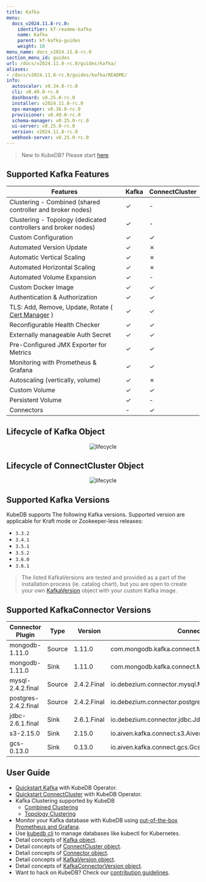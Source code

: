 ```yaml
---
title: Kafka
menu:
  docs_v2024.11.8-rc.0:
    identifier: kf-readme-kafka
    name: Kafka
    parent: kf-kafka-guides
    weight: 10
menu_name: docs_v2024.11.8-rc.0
section_menu_id: guides
url: /docs/v2024.11.8-rc.0/guides/kafka/
aliases:
- /docs/v2024.11.8-rc.0/guides/kafka/README/
info:
  autoscaler: v0.34.0-rc.0
  cli: v0.49.0-rc.0
  dashboard: v0.25.0-rc.0
  installer: v2024.11.8-rc.0
  ops-manager: v0.36.0-rc.0
  provisioner: v0.49.0-rc.0
  schema-manager: v0.25.0-rc.0
  ui-server: v0.25.0-rc.0
  version: v2024.11.8-rc.0
  webhook-server: v0.25.0-rc.0
---
```


> New to KubeDB? Please start [here](/docs/v2024.11.8-rc.0/README).

## Supported Kafka Features

| Features                                                                           | Kafka    | ConnectCluster |
|------------------------------------------------------------------------------------|----------|----------------|
| Clustering - Combined (shared controller and broker nodes)                         | &#10003; | &#45;          |
| Clustering - Topology (dedicated controllers and broker nodes)                     | &#10003; | &#45;          |
| Custom Configuration                                                               | &#10003; | &#10003;       |
| Automated Version Update                                                           | &#10003; | &#10007;       |
| Automatic Vertical Scaling                                                         | &#10003; | &#10007;       |
| Automated Horizontal Scaling                                                       | &#10003; | &#10007;       |
| Automated Volume Expansion                                                         | &#10003; | &#45;          |
| Custom Docker Image                                                                | &#10003; | &#10003;       |
| Authentication & Authorization                                                     | &#10003; | &#10003;       |
| TLS: Add, Remove, Update, Rotate ( [Cert Manager](https://cert-manager.io/docs/) ) | &#10003; | &#10003;       |
| Reconfigurable Health Checker                                                      | &#10003; | &#10003;       |
| Externally manageable Auth Secret                                                  | &#10003; | &#10003;       |
| Pre-Configured JMX Exporter for Metrics                                            | &#10003; | &#10003;       |
| Monitoring with Prometheus & Grafana                                               | &#10003; | &#10003;       |
| Autoscaling (vertically, volume)	                                                  | &#10003; | &#10007;       |
| Custom Volume                                                                      | &#10003; | &#10003;       |
| Persistent Volume                                                                  | &#10003; | &#45;          |
| Connectors                                                                         | &#45;    | &#10003;       |

## Lifecycle of Kafka Object

<!---
ref : https://cacoo.com/diagrams/4PxSEzhFdNJRIbIb/0281B
--->

<p align="center">
<img alt="lifecycle"  src="/docs/v2024.11.8-rc.0/images/kafka/kafka-crd-lifecycle.png">
</p>

## Lifecycle of ConnectCluster Object

<p align="center">
<img alt="lifecycle"  src="/docs/v2024.11.8-rc.0/images/kafka/connectcluster/connectcluster-crd-lifecycle.png">
</p>

## Supported Kafka Versions

KubeDB supports The following Kafka versions. Supported version are applicable for Kraft mode or Zookeeper-less releases:
- `3.3.2`
- `3.4.1`
- `3.5.1`
- `3.5.2`
- `3.6.0`
- `3.6.1`

> The listed KafkaVersions are tested and provided as a part of the installation process (ie. catalog chart), but you are open to create your own [KafkaVersion](/docs/v2024.11.8-rc.0/guides/kafka/concepts/kafkaversion) object with your custom Kafka image.

## Supported KafkaConnector Versions

| Connector Plugin     | Type   | Version     | Connector Class                                            |
|----------------------|--------|-------------|------------------------------------------------------------|
| mongodb-1.11.0       | Source | 1.11.0      | com.mongodb.kafka.connect.MongoSourceConnector             |
| mongodb-1.11.0       | Sink   | 1.11.0      | com.mongodb.kafka.connect.MongoSinkConnector               |
| mysql-2.4.2.final    | Source | 2.4.2.Final | io.debezium.connector.mysql.MySqlConnector                 |
| postgres-2.4.2.final | Source | 2.4.2.Final | io.debezium.connector.postgresql.PostgresConnector         |
| jdbc-2.6.1.final     | Sink   | 2.6.1.Final | io.debezium.connector.jdbc.JdbcSinkConnector               |
| s3-2.15.0            | Sink   | 2.15.0      | io.aiven.kafka.connect.s3.AivenKafkaConnectS3SinkConnector |
| gcs-0.13.0           | Sink   | 0.13.0      | io.aiven.kafka.connect.gcs.GcsSinkConnector                |


## User Guide 
- [Quickstart Kafka](/docs/v2024.11.8-rc.0/guides/kafka/quickstart/kafka/) with KubeDB Operator.
- [Quickstart ConnectCluster](/docs/v2024.11.8-rc.0/guides/kafka/connectcluster/quickstart) with KubeDB Operator.
- Kafka Clustering supported by KubeDB
  - [Combined Clustering](/docs/v2024.11.8-rc.0/guides/kafka/clustering/combined-cluster/)
  - [Topology Clustering](/docs/v2024.11.8-rc.0/guides/kafka/clustering/topology-cluster/)
- Monitor your Kafka database with KubeDB using [out-of-the-box Prometheus and Grafana](/docs/v2024.11.8-rc.0/guides/kafka/monitoring/using-prometheus-operator).
- Use [kubedb cli](/docs/v2024.11.8-rc.0/guides/kafka/cli/cli) to manage databases like kubectl for Kubernetes.
- Detail concepts of [Kafka object](/docs/v2024.11.8-rc.0/guides/kafka/concepts/kafka).
- Detail concepts of [ConnectCluster object](/docs/v2024.11.8-rc.0/guides/kafka/concepts/connectcluster).
- Detail concepts of [Connector object](/docs/v2024.11.8-rc.0/guides/kafka/concepts/connector).
- Detail concepts of [KafkaVersion object](/docs/v2024.11.8-rc.0/guides/kafka/concepts/kafkaversion).
- Detail concepts of [KafkaConnectorVersion object](/docs/v2024.11.8-rc.0/guides/kafka/concepts/kafkaconnectorversion).
- Want to hack on KubeDB? Check our [contribution guidelines](/docs/v2024.11.8-rc.0/CONTRIBUTING).